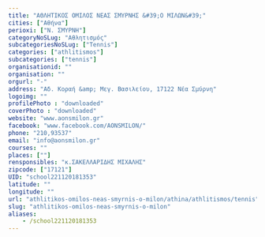 ```yaml
---
title: "ΑΘΛΗΤΙΚΟΣ ΟΜΙΛΟΣ ΝΕΑΣ ΣΜΥΡΝΗΣ &#39;Ο ΜΙΛΩΝ&#39;"
cities: ["Αθήνα"]
perioxi: ["Ν. ΣΜΥΡΝΗ"]
categoryNoSLug: "Αθλητισμός"
subcategoriesNoSLug: ["Tennis"]
categories: ["athlitismos"]
subcategories: ["tennis"]
organisationid: ""
organisation: ""
orgurl: "-"
address: "Αδ. Κοραή &amp; Μεγ. Βασιλείου, 17122 Νέα Σμύρνη"
logoimg: ""
profilePhoto : "downloaded"
coverPhoto : "downloaded"
website: "www.aonsmilon.gr"
facebook: "www.facebook.com/AONSMILON/"
phone: "210,93537"
email: "info@aonsmilon.gr"
courses: ""
places: [""]
rensponsibles: "κ.ΣΑΚΕΛΛΑΡΙΔΗΣ ΜΙΧΑΛΗΣ"
zipcode: ["17121"]
UID: "school221120181353"
latitude: ""
longitude: ""
url: "athlitikos-omilos-neas-smyrnis-o-milon/athina/athlitismos/tennis"
slug: "athlitikos-omilos-neas-smyrnis-o-milon"
aliases:
    - /school221120181353
---
```





